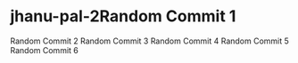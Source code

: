# jhanu-pal-2Random Commit 1
Random Commit 2
Random Commit 3
Random Commit 4
Random Commit 5
Random Commit 6
